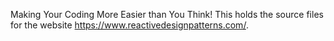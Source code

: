 Making Your Coding More Easier than You Think!
This holds the source files for the website https://www.reactivedesignpatterns.com/.
